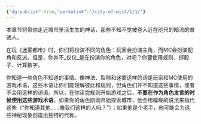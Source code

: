 ```yaml
---
{"dg-publish":true,"permalink":"/city-of-mist/1/1/"}
---
```


本章节将带你走近城市里活生生的神话，那些不知不觉被卷入近在咫尺的暗流的普通人。

在玩《迷雾都市》时，你们将扮演不同的角色：玩家会扮演主角，而MC会扮演配角和反派。但是，你并不_仅仅_是在扮演你的角色，对吧？你要使用规则、掷骰子、计算数字。

你知道一些角色不知道的事情。像神法、裂隙和迷雾这样的词是玩家和MC使用的游戏术语，这些术语让你们能理解彼此和规则，但角色们并不知道这些事情，或者不会用这样的词语。所以，在你读完规则开始游戏之后，**不要在作为角色发言的时候使用这些游戏术语**。如果你的角色刚刚开始探索城市，他会用模糊的说法来指代这些（“你知道其他……像我们这样的人吗？”）；如果他是个老手，他可能会为这些神秘现象创造出独特的代称。